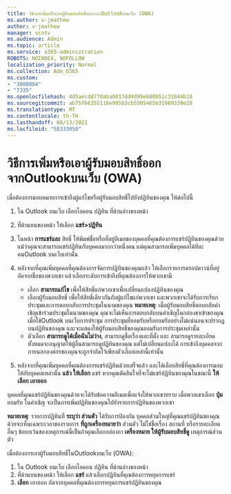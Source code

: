 ```yaml
---
title: วิธีการเพิ่มหรือเอาผู้รับมอบสิทธิ์ออกจากOutlookบนเว็บ (OWA)
ms.author: v-jmathew
author: v-jmathew
manager: scotv
ms.audience: Admin
ms.topic: article
ms.service: o365-administration
ROBOTS: NOINDEX, NOFOLLOW
localization_priority: Normal
ms.collection: Adm_O365
ms.custom:
- "3800004"
- "7335"
ms.openlocfilehash: 4d5aecdd770aba0017dd4d99e680b51c31044b18
ms.sourcegitcommit: ab75f66355116e995b3cb5505465b31989339e28
ms.translationtype: MT
ms.contentlocale: th-TH
ms.lasthandoff: 08/13/2021
ms.locfileid: "58333050"
---
```

# <a name="how-to-add-or-remove-a-delegate-in-outlook-on-the-web-owa"></a>วิธีการเพิ่มหรือเอาผู้รับมอบสิทธิ์ออกจากOutlookบนเว็บ (OWA)

เมื่อต้องการมอบหมายการเข้าถึงผู้แก้ไขหรือผู้รับมอบสิทธิ์ไปยังปฏิทินของคุณ ให้ต่อไปนี้

1. ใน Outlook บนเว็บ เลือกไอคอน ปฏิทิน ที่ด้านล่างของหน้า
2. ที่ด้านบนของหน้า ให้เลือก **แชร์>ปฏิทิน**
3. ในหน้า **การแชร์และ** สิทธิ์ ให้พิมพ์ชื่อหรือที่อยู่อีเมลของบุคคลที่คุณต้องการแชร์ปฏิทินของคุณด้วย แม้ว่าคุณจะสามารถแชร์ปฏิทินกับบุคคลมากกว่าหนึ่งคน แต่คุณสามารถเพิ่มบุคคลได้ทีละคนOutlook บนเว็บเท่านั้น
4. หลังจากที่คุณเพิ่มบุคคลที่คุณต้องการจัดการปฏิทินของคุณแล้ว ให้เลือกรายการดรอปดาวน์ที่อยู่ถัดจากชื่อของพวกเขา แล้วเลือกระดับการเข้าถึงที่คุณต้องการให้พวกเขามี

    - เลือก **สามารถแก้ไข** เพื่อให้สิทธิ์แก่พวกเขาเพื่อเปลี่ยนแปลงปฏิทินของคุณ
    - เลือกผู้รับมอบสิทธิ์ เพื่อให้สิทธิ์เดียวกันกับผู้แก้ไขแก่พวกเขา และพวกเขาจะได้รับการเรียกประชุมและการตอบกลับการประชุมในนามของคุณ
    **หมายเหตุ**: เมื่อผู้รับมอบสิทธิ์ตอบกลับคําเชิญเข้าร่วมประชุมในนามของคุณ คุณจะไม่เห็นการตอบกลับบนคําเชิญในกล่องขาเข้าของคุณเมื่อใช้Outlook บนเว็บการประชุม การประชุมที่ยอมรับหรือยอมรับอย่างไม่แน่นอนจะปรากฏบนปฏิทินของคุณ และจะแสดงให้ผู้รับมอบสิทธิ์ของคุณยอมรับการประชุมเหล่านั้น
    - ตัวเลือก **สามารถดูได้เมื่อฉันไม่ว่าง**, สามารถดูชื่อเรื่องและที่ตั้ง และ สามารถดูรายละเอียดทั้งหมดจะอนุญาตให้ผู้อื่นสามารถดูปฏิทินของคุณ แต่ไม่เปลี่ยนแปลงได้ การเข้าถึงบุคคลจากภายนอกองค์กรของคุณจะถูกจํากัดไว้เพียงตัวเลือกเหล่านี้เท่านั้น

5. หลังจากที่คุณเพิ่มบุคคลที่คุณต้องการแชร์ปฏิทินด้วยเสร็จแล้ว และได้เลือกสิทธิ์ที่คุณต้องการมอบให้กับบุคคลเหล่านั้น **แล้ว ให้เลือก** แชร์ หากคุณตัดสินใจที่จะไม่แชร์ปฏิทินของคุณในขณะนี้ **ให้เลือก เอาออก**

บุคคลที่คุณแชร์ปฏิทินของคุณด้วยจะได้รับข้อความอีเมลเพื่อแจ้งให้พวกเขาทราบ เมื่อพวกเขาเลือก **ปุ่ม** ยอมรับ ในคําเชิญ จะเป็นการเพิ่มปฏิทินของคุณไปยังรายการปฏิทินของพวกเขา

**หมายเหตุ**: รายการปฏิทินที่ **ระบุว่า ส่วนตัว** ได้รับการป้องกัน บุคคลส่วนใหญ่ที่คุณแชร์ปฏิทินของคุณด้วยจะเห็นเฉพาะเวลาของรายการ **ที่ถูกเครื่องหมายว่า** ส่วนตัว ไม่ใช่ชื่อเรื่อง สถานที่ หรือรายละเอียดอื่นๆ ข้อยกเว้นของเหตุการณ์นี้เป็นถ้าคุณเลือกกล่องกา **เครื่องหมาย ให้ผู้รับมอบสิทธิ์ดู** เหตุการณ์ส่วนตัว

เมื่อต้องการเอาผู้รับมอบสิทธิ์ในOutlookบนเว็บ (OWA):

1. ใน Outlook บนเว็บ เลือกไอคอน ปฏิทิน ที่ด้านล่างของหน้า
2. ที่ด้านบนของหน้า ให้เลือก **แชร์** แล้วเลือกปฏิทินที่คุณต้องการหยุดการแชร์
3. **เลือก** เอาออก ถัดจากบุคคลที่คุณต้องการหยุดการแชร์ปฏิทินของคุณ
